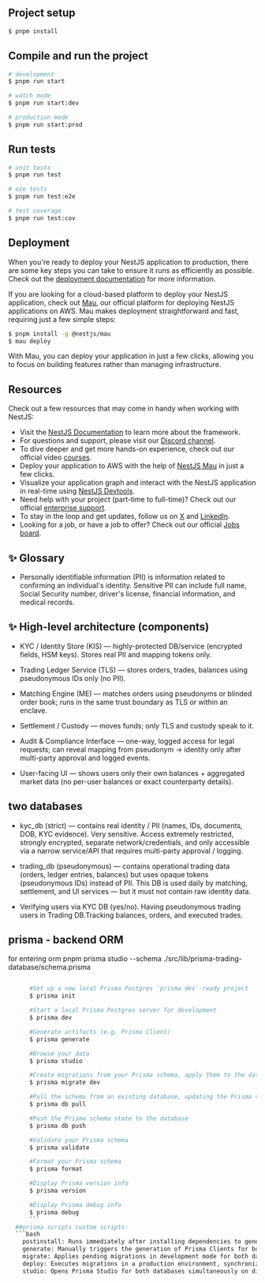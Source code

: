 ## Project setup

```bash
$ pnpm install
```

## Compile and run the project

```bash
# development
$ pnpm run start

# watch mode
$ pnpm run start:dev

# production mode
$ pnpm run start:prod
```

## Run tests

```bash
# unit tests
$ pnpm run test

# e2e tests
$ pnpm run test:e2e

# test coverage
$ pnpm run test:cov
```

## Deployment

When you're ready to deploy your NestJS application to production, there are some key steps you can take to ensure it runs as efficiently as possible. Check out the [deployment documentation](https://docs.nestjs.com/deployment) for more information.

If you are looking for a cloud-based platform to deploy your NestJS application, check out [Mau](https://mau.nestjs.com), our official platform for deploying NestJS applications on AWS. Mau makes deployment straightforward and fast, requiring just a few simple steps:

```bash
$ pnpm install -g @nestjs/mau
$ mau deploy
```

With Mau, you can deploy your application in just a few clicks, allowing you to focus on building features rather than managing infrastructure.

## Resources

Check out a few resources that may come in handy when working with NestJS:

- Visit the [NestJS Documentation](https://docs.nestjs.com) to learn more about the framework.
- For questions and support, please visit our [Discord channel](https://discord.gg/G7Qnnhy).
- To dive deeper and get more hands-on experience, check out our official video [courses](https://courses.nestjs.com/).
- Deploy your application to AWS with the help of [NestJS Mau](https://mau.nestjs.com) in just a few clicks.
- Visualize your application graph and interact with the NestJS application in real-time using [NestJS Devtools](https://devtools.nestjs.com).
- Need help with your project (part-time to full-time)? Check out our official [enterprise support](https://enterprise.nestjs.com).
- To stay in the loop and get updates, follow us on [X](https://x.com/nestframework) and [LinkedIn](https://linkedin.com/company/nestjs).
- Looking for a job, or have a job to offer? Check out our official [Jobs board](https://jobs.nestjs.com).

## ✨ Glossary

* Personally identifiable information (PII) is information related to confirming an individual's identity. Sensitive PII can include full name, Social Security number, driver's license, financial information, and medical records.

## ✨ High-level architecture (components)

* KYC / Identity Store (KIS) — highly-protected DB/service (encrypted fields, HSM keys). Stores real PII and mapping tokens only.

* Trading Ledger Service (TLS) — stores orders, trades, balances using pseudonymous IDs only (no PII).

* Matching Engine (ME) — matches orders using pseudonyms or blinded order book; runs in the same trust boundary as TLS or within an enclave.

* Settlement / Custody — moves funds; only TLS and custody speak to it.

* Audit & Compliance Interface — one-way, logged access for legal requests; can reveal mapping from pseudonym → identity only after multi-party approval and logged events.

* User-facing UI — shows users only their own balances + aggregated market data (no per-user balances or exact counterparty details).

## two databases 
* kyc_db (strict) — contains real identity / PII (names, IDs, documents, DOB, KYC evidence). Very sensitive. Access extremely restricted, strongly encrypted, separate network/credentials, and only accessible via a narrow service/API that requires multi-party approval / logging.

* trading_db (pseudonymous) — contains operational trading data (orders, ledger entries, balances) but uses opaque tokens (pseudonymous IDs) instead of PII. This DB is used daily by matching, settlement, and UI services — but it must not contain raw identity data.
* Verifying users via KYC DB (yes/no). Having pseudonymous trading users in Trading DB.Tracking balances, orders, and executed trades.

## prisma - backend ORM
for entering orm 
pnpm prisma studio --schema ./src/lib/prisma-trading-database/schema.prisma
```bash

      #Set up a new local Prisma Postgres `prisma dev`-ready project
      $ prisma init

      #Start a local Prisma Postgres server for development
      $ prisma dev

      #Generate artifacts (e.g. Prisma Client)
      $ prisma generate

      #Browse your data
      $ prisma studio

      #Create migrations from your Prisma schema, apply them to the database, generate artifacts (e.g. Prisma Client)
      $ prisma migrate dev

      #Pull the schema from an existing database, updating the Prisma schema
      $ prisma db pull

      #Push the Prisma schema state to the database
      $ prisma db push

      #Validate your Prisma schema
      $ prisma validate

      #Format your Prisma schema
      $ prisma format

      #Display Prisma version info
      $ prisma version

      #Display Prisma debug info
      $ prisma debug
      ```
  ##prisma scripts custom scripts:
  ```bash
    postinstall: Runs immediately after installing dependencies to generate Prisma Clients for both the user and post databases using their respective schema files.
    generate: Manually triggers the generation of Prisma Clients for both schemas, ensuring your client code reflects the latest models.
    migrate: Applies pending migrations in development mode for both databases using Prisma Migrate, updating their schemas based on changes in your Prisma files.
    deploy: Executes migrations in a production environment, synchronizing your live databases with your Prisma schemas.
    studio: Opens Prisma Studio for both databases simultaneously on different ports (5555 for the user database and 5556 for the post database) for visual data management.

  ```
```

